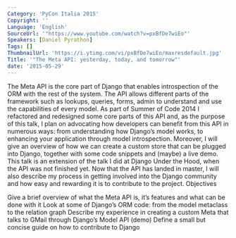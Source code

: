 ```yaml
---
Category: 'PyCon Italia 2015'
Copyright: ''
Language: 'English'
SourceUrl: '"https://www.youtube.com/watch?v=pxBfDe7wiEo"'
Speakers: [Daniel Pyrathon]
Tags: []
ThumbnailUrl: 'https://i.ytimg.com/vi/pxBfDe7wiEo/maxresdefault.jpg'
Title: '"The Meta API: yesterday, today, and tomorrow"'
date: '2015-05-29'
---
```

The Meta API is the core part of Django that enables introspection of the ORM with the rest of the system. The API allows different parts of the framework such as lookups, queries, forms, admin to understand and use the capabilities of every model.
As part of Summer of Code 2014 I refactored and redesigned some core parts of this API and, as the purpose of this talk, I plan on advocating how developers can benefit from this API in numerous ways: from understanding how Django’s model works, to enhancing your application through model introspection.
Moreover, I will give an overview of how we can create a custom store that can be plugged into Django, together with some code snippets and (maybe) a live demo.
This talk is an extension of the talk I did at Django Under the Hood, when the API was not finished yet. Now that the API has landed in master, I will also describe my process in getting involved into the Django community and how easy and rewarding it is to contribute to the project.
Objectives

Give a brief overview of what the Meta API is, it’s features and what can be done with it
Look at some of Django’s ORM code: from the model metaclass to the relation graph
Describe my experience in creating a custom Meta that talks to GMail through Django’s Model API (demo)
Define a small but concise guide on how to contribute to Django

